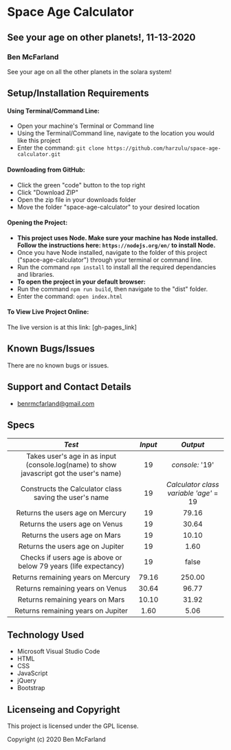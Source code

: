 # Space Age Calculator

## See your age on other planets!, 11-13-2020

### Ben McFarland

See your age on all the other planets in the solara system!

## Setup/Installation Requirements

#### Using Terminal/Command Line:
* Open your machine's Terminal or Command line
* Using the Terminal/Command line, navigate to the location you would like this project
* Enter the command: `git clone https://github.com/harzulu/space-age-calculator.git`

#### Downloading from GitHub:
* Click the green "code" button to the top right
* Click "Download ZIP"
* Open the zip file in your downloads folder
* Move the folder "space-age-calculator" to your desired location

#### Opening the Project:
* **This project uses Node. Make sure your machine has Node installed. Follow the instructions here: `https://nodejs.org/en/` to install Node.**
* Once you have Node installed, navigate to the folder of this project ("space-age-calculator") through your terminal or command line.
* Run the command `npm install` to install all the required dependancies and libraries.
* **To open the project in your default browser:** 
* Run the command `npm run build`, then navigate to the "dist" folder. 
* Enter the command: `open index.html`

#### To View Live Project Online:
The live version is at this link:
[gh-pages_link]

## Known Bugs/Issues

There are no known bugs or issues.

## Support and Contact Details

* benrmcfarland@gmail.com

## Specs

| *Test* | *Input* | *Output* |
|:---:| :---: | :---: |
| Takes user's age in as input (console.log(name) to show javascript got the user's name) | 19 | *console:* '19' |
| Constructs the Calculator class saving the user's name | 19 | *Calculator class variable 'age'* = 19 |
| Returns the users age on Mercury | 19 | 79.16 |
| Returns the users age on Venus | 19 | 30.64 |
| Returns the users age on Mars | 19 | 10.10 |
| Returns the users age on Jupiter | 19 | 1.60 |
| Checks if users age is above or below 79 years (life expectancy) | 19 | false |
| Returns remaining years on Mercury | 79.16 | 250.00 |
| Returns remaining years on Venus | 30.64 | 96.77 |
| Returns remaining years on Mars | 10.10 | 31.92 |
| Returns remaining years on Jupiter | 1.60 | 5.06 |

## Technology Used

* Microsoft Visual Studio Code
* HTML
* CSS
* JavaScript
* jQuery
* Bootstrap

## Licenseing and Copyright

This project is licensed under the GPL license.

Copyright (c) 2020 Ben McFarland